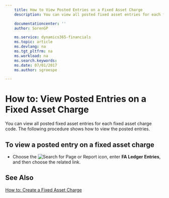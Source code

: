 ```yaml
---
    title: How to View Posted Entries on a Fixed Asset Charge
    description: You can view all posted fixed asset entries for each fixed asset charge code. The following procedure shows how to view the posted entries.

    documentationcenter: ''
    author: SorenGP

    ms.service: dynamics365-financials
    ms.topic: article
    ms.devlang: na
    ms.tgt_pltfrm: na
    ms.workload: na
    ms.search.keywords:
    ms.date: 07/01/2017
    ms.author: sgroespe

---
```

# How to: View Posted Entries on a Fixed Asset Charge
You can view all posted fixed asset entries for each fixed asset charge code. The following procedure shows how to view the posted entries.  

## To view a posted entry on a fixed asset charge  

- Choose the ![Search for Page or Report](../../media/ui-search/search_small.png "Search for Page or Report icon") icon, enter **FA Ledger Entries**, and then choose the related link.  

## See Also  
[How to: Create a Fixed Asset Charge](how-to-create-a-fixed-asset-charge.md)   
